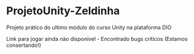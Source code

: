# ProjetoUnity-Zeldinha

Projeto prático do ultimo módulo do curso Unity na plataforma DIO

Link para jogar ainda não disponível - Encontrado bugs críticos (Estamos consertando!)
